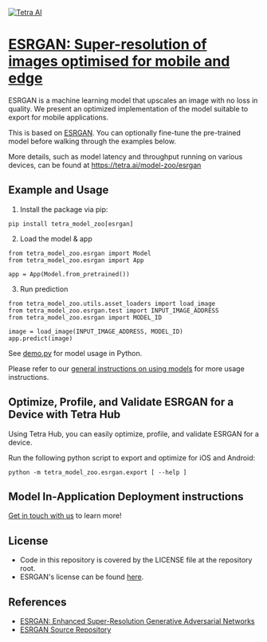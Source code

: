 [![Tetra AI](https://tetra.ai/img/logo.svg)](https://tetra.ai/)

# [ESRGAN: Super-resolution of images optimised for mobile and edge](https://tetra.ai/model-zoo/esrgan)

ESRGAN is a machine learning model that upscales an image with no loss in quality.
We present an optimized implementation of the model suitable to export for mobile applications.


This is based on [ESRGAN](https://github.com/xinntao/ESRGAN). You can optionally
fine-tune the pre-trained model before walking through the examples below.

More details, such as model latency and throughput running on various devices, can be found at https://tetra.ai/model-zoo/esrgan

## Example and Usage
1. Install the package via pip:
```
pip install tetra_model_zoo[esrgan]
```

2. Load the model & app
```
from tetra_model_zoo.esrgan import Model
from tetra_model_zoo.esrgan import App

app = App(Model.from_pretrained())
```

3. Run prediction
```
from tetra_model_zoo.utils.asset_loaders import load_image
from tetra_model_zoo.esrgan.test import INPUT_IMAGE_ADDRESS
from tetra_model_zoo.esrgan import MODEL_ID

image = load_image(INPUT_IMAGE_ADDRESS, MODEL_ID)
app.predict(image)
```

See [demo.py](demo.py) for model usage in Python.

Please refer to our [general instructions on using models](../../#tetra-model-zoo) for more usage instructions.

## Optimize, Profile, and Validate ESRGAN for a Device with Tetra Hub
Using Tetra Hub, you can easily optimize, profile, and validate ESRGAN for a device.

Run the following python script to export and optimize for iOS and Android:
```
python -m tetra_model_zoo.esrgan.export [ --help ]
```

## Model In-Application Deployment instructions
<a href="mailto:support@tetra.ai?subject=Request Access for Tetra Hub&body=Interest in using ESRGAN in model zoo for deploying on-device.">Get in touch with us</a> to learn more!

## License
- Code in this repository is covered by the LICENSE file at the repository root.
- ESRGAN's license can be found [here](https://github.com/xinntao/ESRGAN/blob/master/LICENSE).


## References
* [ESRGAN: Enhanced Super-Resolution Generative Adversarial Networks](https://arxiv.org/abs/1809.00219)
* [ESRGAN Source Repository](https://github.com/xinntao/ESRGAN)
